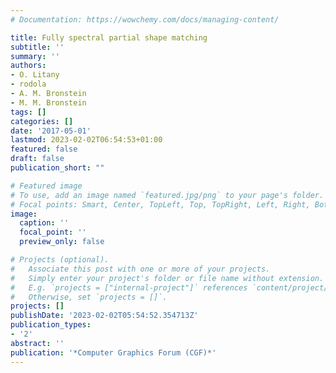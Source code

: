 ```yaml
---
# Documentation: https://wowchemy.com/docs/managing-content/

title: Fully spectral partial shape matching
subtitle: ''
summary: ''
authors:
- O. Litany
- rodola
- A. M. Bronstein
- M. M. Bronstein
tags: []
categories: []
date: '2017-05-01'
lastmod: 2023-02-02T06:54:53+01:00
featured: false
draft: false
publication_short: ""

# Featured image
# To use, add an image named `featured.jpg/png` to your page's folder.
# Focal points: Smart, Center, TopLeft, Top, TopRight, Left, Right, BottomLeft, Bottom, BottomRight.
image:
  caption: ''
  focal_point: ''
  preview_only: false

# Projects (optional).
#   Associate this post with one or more of your projects.
#   Simply enter your project's folder or file name without extension.
#   E.g. `projects = ["internal-project"]` references `content/project/deep-learning/index.md`.
#   Otherwise, set `projects = []`.
projects: []
publishDate: '2023-02-02T05:54:52.354713Z'
publication_types:
- '2'
abstract: ''
publication: '*Computer Graphics Forum (CGF)*'
---
```

